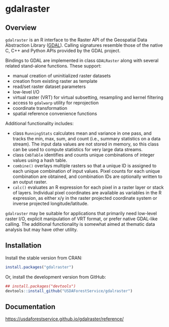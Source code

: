 
<!-- README.md is generated from README.Rmd. Please edit that file -->

# gdalraster

<!-- badges: start -->

<!-- badges: end -->

## Overview

`gdalraster` is an R interface to the Raster API of the Geospatial Data
Abstraction Library ([GDAL](https://gdal.org/)). Calling signatures
resemble those of the native C, C++ and Python APIs provided by the GDAL
project.

Bindings to GDAL are implemented in class `GDALRaster` along with
several related stand-alone functions. These support:

  - manual creation of uninitialized raster datasets
  - creation from existing raster as template
  - read/set raster dataset parameters
  - low-level I/O
  - virtual raster (VRT) for virtual subsetting, resampling and kernel
    filtering
  - access to `gdalwarp` utility for reprojection
  - coordinate transformation
  - spatial reference convenience functions

Additional functionality includes:

  - class `RunningStats` calculates mean and variance in one pass, and
    tracks the min, max, sum, and count (i.e., summary statistics on a
    data stream). The input data values are not stored in memory, so
    this class can be used to compute statistics for very large data
    streams.
  - class `CmbTable` identifies and counts unique combinations of
    integer values using a hash table.
  - `combine()` overlays multiple rasters so that a unique ID is
    assigned to each unique combination of input values. Pixel counts
    for each unique combination are obtained, and combination IDs are
    optionally written to an output raster.
  - `calc()` evaluates an R expression for each pixel in a raster layer
    or stack of layers. Individual pixel coordinates are available as
    variables in the R expression, as either x/y in the raster projected
    coordinate system or inverse projected longitude/latitude.

`gdalraster` may be suitable for applications that primarily need
low-level raster I/O, explicit manipulation of VRT format, or prefer
native GDAL-like calling. The additional functionality is somewhat aimed
at thematic data analysis but may have other utility.

## Installation

Install the stable version from CRAN:

``` r
install.packages("gdalraster")
```

Or, install the development version from GitHub:

``` r
## install.packages("devtools")
devtools::install_github("USDAForestService/gdalraster")
```

## Documentation

<https://usdaforestservice.github.io/gdalraster/reference/>
